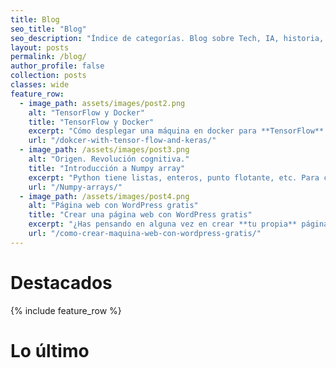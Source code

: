 ```yaml
---
title: Blog
seo_title: "Blog"
seo_description: "Índice de categorías. Blog sobre Tech, IA, historia, filosofía y cada una de mis nuevas pasiones. TensorFlow, Keras, buenas prácticas de programación, DDD, Symfony y PHP... y mucho más"
layout: posts
permalink: /blog/
author_profile: false
collection: posts
classes: wide
feature_row:
  - image_path: assets/images/post2.png
    alt: "TensorFlow y Docker"
    title: "TensorFlow y Docker"
    excerpt: "Cómo desplegar una máquina en docker para **TensorFlow**. Containerize it!"
    url: "/dokcer-with-tensor-flow-and-keras/"
  - image_path: /assets/images/post3.png
    alt: "Origen. Revolución cognitiva."
    title: "Introducción a Numpy array"
    excerpt: "Python tiene listas, enteros, punto flotante, etc. Para cálculo numérico necesitamos más, allí aparece ... **Numpy**!"
    url: "/Numpy-arrays/"
  - image_path: /assets/images/post4.png
    alt: "Página web con WordPress gratis"
    title: "Crear una página web con WordPress gratis"
    excerpt: "¿Has pensando en alguna vez en crear **tu propia** página bajo un dominio personalizado?"
    url: "/como-crear-maquina-web-con-wordpress-gratis/"
---
```


<h1 id="page-title" class="page__title post-header-sm">
<i class="fas fa-star-of-david" style="color: #6f8f68; width: 25px;"></i>
 Destacados
</h1>

{% include feature_row %}
<h1 id="page-title" class="page__title post-header-sm">
<i class="far fa-clock" style="color: #6f8f68; width: 25px;"></i>
 Lo último
</h1>
